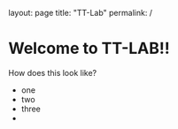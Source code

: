 layout: page
title: "TT-Lab"
permalink: /

# Welcome to TT-LAB!!

How does this look like?

- one
- two
- three
-
